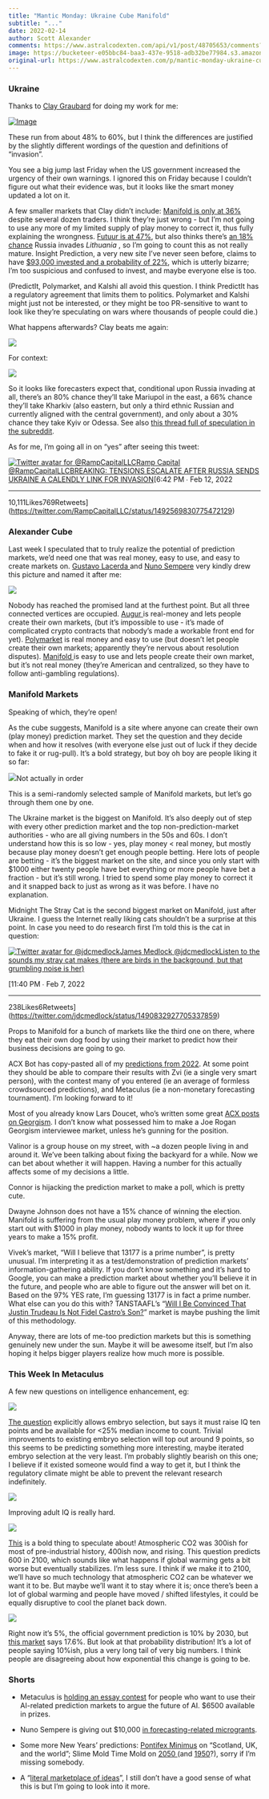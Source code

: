 ```yaml
---
title: "Mantic Monday: Ukraine Cube Manifold"
subtitle: "..."
date: 2022-02-14
author: Scott Alexander
comments: https://www.astralcodexten.com/api/v1/post/48705653/comments?&all_comments=true
image: https://bucketeer-e05bbc84-baa3-437e-9518-adb32be77984.s3.amazonaws.com/public/images/66e9d961-c99e-444e-9936-47f930562b21_280x208.png
original-url: https://www.astralcodexten.com/p/mantic-monday-ukraine-cube-manifold
---
```

### Ukraine

Thanks to [Clay Graubard](https://twitter.com/ClayGraubard/status/1491759547291156481) for doing my work for me:

[![Image](https://substackcdn.com/image/fetch/w_1456,c_limit,f_auto,q_auto:good,fl_progressive:steep/https%3A%2F%2Fbucketeer-e05bbc84-baa3-437e-9518-adb32be77984.s3.amazonaws.com%2Fpublic%2Fimages%2Fe11f21bb-303f-4754-aadb-6d53ceb1e861_1998x1957.jpeg)](https://substackcdn.com/image/fetch/f_auto,q_auto:good,fl_progressive:steep/https%3A%2F%2Fbucketeer-e05bbc84-baa3-437e-9518-adb32be77984.s3.amazonaws.com%2Fpublic%2Fimages%2Fe11f21bb-303f-4754-aadb-6d53ceb1e861_1998x1957.jpeg)

These run from about 48% to 60%, but I think the differences are justified by the slightly different wordings of the question and definitions of “invasion”.

You see a big jump last Friday when the US government increased the urgency of their own warnings. I ignored this on Friday because I couldn’t figure out what their evidence was, but it looks like the smart money updated a lot on it.

A few smaller markets that Clay didn’t include: [Manifold is only at 36%](https://manifold.markets/Duncan/will-russia-invade-ukraine-before-t) despite several dozen traders. I think they’re just wrong - but I’m not going to use any more of my limited supply of play money to correct it, thus fully explaining the wrongness. [Futuur is at 47%](https://futuur.com/q/149987/will-russia-invade-ukrainian-territory-by-the-end-of-june), but also thinks there’s [an 18% chance](https://futuur.com/q/146595/will-russia-annex-any-part-of-the-lithuanian-territory-by-the-end-of-2022) Russia invades _Lithuania_ , so I’m going to count this as not really mature. Insight Prediction, a very new site I’ve never seen before, claims to have [$93,000 invested and a probability of 22%](https://insightprediction.codebnb.me/markets/129), which is utterly bizarre; I’m too suspicious and confused to invest, and maybe everyone else is too.

(PredictIt, Polymarket, and Kalshi all avoid this question. I think PredictIt has a regulatory agreement that limits them to politics. Polymarket and Kalshi might just not be interested, or they might be too PR-sensitive to want to look like they’re speculating on wars where thousands of people could die.)

What happens afterwards? Clay beats me again:

[![](https://substackcdn.com/image/fetch/w_1456,c_limit,f_auto,q_auto:good,fl_progressive:steep/https%3A%2F%2Fbucketeer-e05bbc84-baa3-437e-9518-adb32be77984.s3.amazonaws.com%2Fpublic%2Fimages%2F983ebd4c-28ea-48f8-9125-6ab8d9096d6d_511x310.png)](https://substackcdn.com/image/fetch/f_auto,q_auto:good,fl_progressive:steep/https%3A%2F%2Fbucketeer-e05bbc84-baa3-437e-9518-adb32be77984.s3.amazonaws.com%2Fpublic%2Fimages%2F983ebd4c-28ea-48f8-9125-6ab8d9096d6d_511x310.png)

For context:

[![](https://substackcdn.com/image/fetch/w_1456,c_limit,f_auto,q_auto:good,fl_progressive:steep/https%3A%2F%2Fbucketeer-e05bbc84-baa3-437e-9518-adb32be77984.s3.amazonaws.com%2Fpublic%2Fimages%2Fd76dd820-af14-4644-84f7-e4810e4e669e_410x289.png)](https://substackcdn.com/image/fetch/f_auto,q_auto:good,fl_progressive:steep/https%3A%2F%2Fbucketeer-e05bbc84-baa3-437e-9518-adb32be77984.s3.amazonaws.com%2Fpublic%2Fimages%2Fd76dd820-af14-4644-84f7-e4810e4e669e_410x289.png)

So it looks like forecasters expect that, conditional upon Russia invading at all, there’s an 80% chance they’ll take Mariupol in the east, a 66% chance they’ll take Kharkiv (also eastern, but only a third ethnic Russian and currently aligned with the central government), and only about a 30% chance they take Kyiv or Odessa. See also [this thread full of speculation in the subreddit](https://www.reddit.com/r/slatestarcodex/comments/sru30j/what_will_happen_if_russia_invades_ukraine/).

As for me, I’m going all in on “yes” after seeing this tweet:

[![Twitter avatar for @RampCapitalLLC](https://substackcdn.com/image/twitter_name/w_96/RampCapitalLLC.jpg)Ramp Capital @RampCapitalLLCBREAKING: TENSIONS ESCALATE AFTER RUSSIA SENDS UKRAINE A CALENDLY LINK FOR INVASION](https://twitter.com/RampCapitalLLC/status/1492569830775472129)[6:42 PM ∙ Feb 12, 2022

* * *

10,111Likes769Retweets](https://twitter.com/RampCapitalLLC/status/1492569830775472129)

### Alexander Cube

Last week I speculated that to truly realize the potential of prediction markets, we’d need one that was real money, easy to use, and easy to create markets on. [Gustavo Lacerda ](https://twitter.com/gusl/status/1491135346431901697)and [Nuno Sempere](https://twitter.com/NunoSempere/status/1491160480706031616) very kindly drew this picture and named it after me:

[![](https://substackcdn.com/image/fetch/w_1456,c_limit,f_auto,q_auto:good,fl_progressive:steep/https%3A%2F%2Fbucketeer-e05bbc84-baa3-437e-9518-adb32be77984.s3.amazonaws.com%2Fpublic%2Fimages%2F851b95c2-a103-43fc-8e6f-339468fa1469_485x320.png)](https://substackcdn.com/image/fetch/f_auto,q_auto:good,fl_progressive:steep/https%3A%2F%2Fbucketeer-e05bbc84-baa3-437e-9518-adb32be77984.s3.amazonaws.com%2Fpublic%2Fimages%2F851b95c2-a103-43fc-8e6f-339468fa1469_485x320.png)

Nobody has reached the promised land at the furthest point. But all three connected vertices are occupied. [Augur ](https://augur.net/)is real-money and lets people create their own markets, (but it’s impossible to use - it’s made of complicated crypto contracts that nobody’s made a workable front end for yet). [Polymarket](https://polymarket.com/) is real money and easy to use (but doesn’t let people create their own markets; apparently they’re nervous about resolution disputes). [Manifold ](https://manifold.markets/home)is easy to use and lets people create their own market, but it’s not real money (they’re American and centralized, so they have to follow anti-gambling regulations). 

### Manifold Markets

Speaking of which, they’re open!

As the cube suggests, Manifold is a site where anyone can create their own (play money) prediction market. They set the question and they decide when and how it resolves (with everyone else just out of luck if they decide to fake it or rug-pull). It’s a bold strategy, but boy oh boy are people liking it so far:

[![](https://substackcdn.com/image/fetch/w_1456,c_limit,f_auto,q_auto:good,fl_progressive:steep/https%3A%2F%2Fbucketeer-e05bbc84-baa3-437e-9518-adb32be77984.s3.amazonaws.com%2Fpublic%2Fimages%2Fcba2cb25-7980-446d-8050-499c35c4e56f_919x1017.png)](https://substackcdn.com/image/fetch/f_auto,q_auto:good,fl_progressive:steep/https%3A%2F%2Fbucketeer-e05bbc84-baa3-437e-9518-adb32be77984.s3.amazonaws.com%2Fpublic%2Fimages%2Fcba2cb25-7980-446d-8050-499c35c4e56f_919x1017.png)Not actually in order

This is a semi-randomly selected sample of Manifold markets, but let’s go through them one by one.

The Ukraine market is the biggest on Manifold. It’s also deeply out of step with every other prediction market and the top non-prediction-market authorities - who are all giving numbers in the 50s and 60s. I don’t understand how this is so low - yes, play money < real money, but mostly because play money doesn’t get enough people betting. Here lots of people are betting - it’s the biggest market on the site, and since you only start with $1000 either twenty people have bet everything or more people have bet a fraction - but it’s still wrong. I tried to spend some play money to correct it and it snapped back to just as wrong as it was before. I have no explanation.

Midnight The Stray Cat is the second biggest market on Manifold, just after Ukraine. I guess the Internet really liking cats shouldn’t be a surprise at this point. In case you need to do research first I’m told this is the cat in question:

[![Twitter avatar for @jdcmedlock](https://substackcdn.com/image/twitter_name/w_96/jdcmedlock.jpg)James Medlock @jdcmedlockListen to the sounds my stray cat makes (there are birds in the background, but that grumbling noise is her) ](https://twitter.com/jdcmedlock/status/1490832927705337859)

[11:40 PM ∙ Feb 7, 2022

* * *

238Likes6Retweets](https://twitter.com/jdcmedlock/status/1490832927705337859)

Props to Manifold for a bunch of markets like the third one on there, where they eat their own dog food by using their market to predict how their business decisions are going to go.

ACX Bot has copy-pasted all of my [predictions from 2022](https://astralcodexten.substack.com/p/predictions-for-2022-contest). At some point they should be able to compare their results with Zvi (ie a single very smart person), with the contest many of you entered (ie an average of formless crowdsourced predictions), and Metaculus (ie a non-monetary forecasting tournament). I’m looking forward to it!

Most of you already know Lars Doucet, who’s written some great [ACX posts on Georgism](https://astralcodexten.substack.com/p/your-book-review-progress-and-poverty). I don’t know what possessed him to make a Joe Rogan Georgism interviewee market, unless he’s gunning for the position.

Valinor is a group house on my street, with ~a dozen people living in and around it. We’ve been talking about fixing the backyard for a while. Now we can bet about whether it will happen. Having a number for this actually affects some of my decisions a little.

Connor is hijacking the prediction market to make a poll, which is pretty cute.

Dwayne Johnson does not have a 15% chance of winning the election. Manifold is suffering from the usual play money problem, where if you only start out with $1000 in play money, nobody wants to lock it up for three years to make a 15% profit.

Vivek’s market, “Will I believe that 13177 is a prime number”, is pretty unusual. I’m interpreting it as a test/demonstration of prediction markets’ information-gathering ability. If you don’t know something and it’s hard to Google, you can make a prediction market about whether you’ll believe it in the future, and people who are able to figure out the answer will bet on it. Based on the 97% YES rate, I’m guessing 13177 is in fact a prime number. What else can you do this with? TANSTAAFL’s “[Will I Be Convinced That Justin Trudeau Is Not Fidel Castro’s Son?](https://manifold.markets/KarlC/will-i-be-convinced-that-justin-tru)” market is maybe pushing the limit of this methodology.

Anyway, there are lots of me-too prediction markets but this is something genuinely new under the sun. Maybe it will be awesome itself, but I’m also hoping it helps bigger players realize how much more is possible.

### This Week In Metaculus

A few new questions on intelligence enhancement, eg:

[![](https://substackcdn.com/image/fetch/w_1456,c_limit,f_auto,q_auto:good,fl_progressive:steep/https%3A%2F%2Fbucketeer-e05bbc84-baa3-437e-9518-adb32be77984.s3.amazonaws.com%2Fpublic%2Fimages%2Fca419ec2-7b91-44cd-80b0-2aad1baa4c2f_766x166.png)](https://substackcdn.com/image/fetch/f_auto,q_auto:good,fl_progressive:steep/https%3A%2F%2Fbucketeer-e05bbc84-baa3-437e-9518-adb32be77984.s3.amazonaws.com%2Fpublic%2Fimages%2Fca419ec2-7b91-44cd-80b0-2aad1baa4c2f_766x166.png)

[The question](https://www.metaculus.com/questions/8515/by-2050-genetic-engineering-to-raise-iq/) explicitly allows embryo selection, but says it must raise IQ ten points and be available for <25% median income to count. Trivial improvements to existing embryo selection will top out around 9 points, so this seems to be predicting something more interesting, maybe iterated embryo selection at the very least. I’m probably slightly bearish on this one; I believe if it existed someone would find a way to get it, but I think the regulatory climate might be able to prevent the relevant research indefinitely.

[![](https://substackcdn.com/image/fetch/w_1456,c_limit,f_auto,q_auto:good,fl_progressive:steep/https%3A%2F%2Fbucketeer-e05bbc84-baa3-437e-9518-adb32be77984.s3.amazonaws.com%2Fpublic%2Fimages%2F1ff4f28d-1901-45f2-85bc-8f1c2120ecd1_770x187.png)](https://substackcdn.com/image/fetch/f_auto,q_auto:good,fl_progressive:steep/https%3A%2F%2Fbucketeer-e05bbc84-baa3-437e-9518-adb32be77984.s3.amazonaws.com%2Fpublic%2Fimages%2F1ff4f28d-1901-45f2-85bc-8f1c2120ecd1_770x187.png)

Improving adult IQ is really hard.

[![](https://substackcdn.com/image/fetch/w_1456,c_limit,f_auto,q_auto:good,fl_progressive:steep/https%3A%2F%2Fbucketeer-e05bbc84-baa3-437e-9518-adb32be77984.s3.amazonaws.com%2Fpublic%2Fimages%2F80e3383c-6f68-412a-ac90-ca63236bdb10_769x167.png)](https://substackcdn.com/image/fetch/f_auto,q_auto:good,fl_progressive:steep/https%3A%2F%2Fbucketeer-e05bbc84-baa3-437e-9518-adb32be77984.s3.amazonaws.com%2Fpublic%2Fimages%2F80e3383c-6f68-412a-ac90-ca63236bdb10_769x167.png)

[This](https://www.metaculus.com/questions/7801/co2-in-atmosphere-in-2100/) is a bold thing to speculate about! Atmospheric CO2 was 300ish for most of pre-industrial history, 400ish now, and rising. This question predicts 600 in 2100, which sounds like what happens if global warming gets a bit worse but eventually stabilizes. I’m less sure. I think if we make it to 2100, we’ll have so much technology that atmospheric CO2 can be whatever we want it to be. But maybe we’ll want it to stay where it is; once there’s been a lot of global warming and people have moved / shifted lifestyles, it could be equally disruptive to cool the planet back down. 

[![](https://substackcdn.com/image/fetch/w_1456,c_limit,f_auto,q_auto:good,fl_progressive:steep/https%3A%2F%2Fbucketeer-e05bbc84-baa3-437e-9518-adb32be77984.s3.amazonaws.com%2Fpublic%2Fimages%2F976d1b66-daee-43d1-948a-500e77ac5a2f_764x164.png)](https://substackcdn.com/image/fetch/f_auto,q_auto:good,fl_progressive:steep/https%3A%2F%2Fbucketeer-e05bbc84-baa3-437e-9518-adb32be77984.s3.amazonaws.com%2Fpublic%2Fimages%2F976d1b66-daee-43d1-948a-500e77ac5a2f_764x164.png)

Right now it’s 5%, the official government prediction is 10% by 2030, but [this market](https://www.metaculus.com/questions/7932/percentage-of-us-solar-energy-in-2030/) says 17.6%. But look at that probability distribution! It’s a lot of people saying 10%ish, plus a very long tail of very big numbers. I think people are disagreeing about how exponential this change is going to be.

### Shorts

  * Metaculus is [holding an essay contest](https://www.lesswrong.com/posts/j5shgF5LJC75GoXrt/metaculus-launches-contest-for-essays-with-quantitative) for people who want to use their AI-related prediction markets to argue the future of AI. $6500 available in prizes.

  * Nuno Sempere is giving out $10,000 [in forecasting-related microgrants](https://forum.effectivealtruism.org/posts/oqFa8obfyEmvD79Jn/we-are-giving-usd10k-as-forecasting-micro-grants).

  * Some more New Years’ predictions: [Pontifex Minimus](https://pontifex.substack.com/p/predictions-for-2022) on “Scotland, UK, and the world”; Slime Mold Time Mold on [2050 ](https://slimemoldtimemold.com/2022/01/01/predictions-for-2050/)(and [1950](https://slimemoldtimemold.com/2022/02/01/predictions-for-1950/)?), sorry if I’m missing somebody.

  * A “[literal marketplace of ideas](https://ideamarket.io/)”, I still don’t have a good sense of what this is but I’m going to look into it more.



